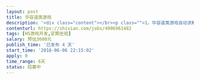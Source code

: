 ```yaml
---                
layout: post       
title: 华容道类游戏           
description: '<div class="content"></br><p class="">1，华容道类游戏自动求解算法（参考微信小游戏：稍微挪挪）</br><br/>2，需要使用JavaScript开发</br><br/>3，参考游戏Unblock Car (App Store可以下载，googlePlay可以下载）</br><br/>4，输入参数为地图当前状态，格式外包定。</br><br/>5，输出参数为移动步骤，格式外包定</p></br><p class="">要求：</br><br/>1，一周之内完成</br><br/>2，需要考虑性能</br><br/>3，以前做过同样或类似算法优先</br><br/>4，有技术博客讨论过此类问题优先</br><br/>5，做过微信小程序和小游戏开发的优先</p></br></div>'     
contenturl: https://shixian.com/jobs/4906961482      
tags: [H5游戏开发,定期坐班]            
salary: 预估3600元          
publish_time: '已发布 4 天'         
start_time: '2018-06-06 22:15:02'           
apply: 0                   
time_range: 6天              
status: 招募中                  
---                 
```

